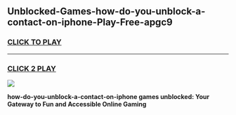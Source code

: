 
## Unblocked-Games-how-do-you-unblock-a-contact-on-iphone-Play-Free-apgc9
<h3>
<a href="https://premium76.site?title=how-do-you-unblock-a-contact-on-iphone&ref=18A1">CLICK TO PLAY</a></h3>
<hr>

<h3>
<a href="https://premium76.site?title=how-do-you-unblock-a-contact-on-iphone&ref=18A1">CLICK 2 PLAY</a>
  
</h3>

<a href="https://premium76.site?title=how-do-you-unblock-a-contact-on-iphone&ref=18A1"><img src="https://clearcache.store/games.png"></a>


**how-do-you-unblock-a-contact-on-iphone games unblocked: Your Gateway to Fun and Accessible Online Gaming**
